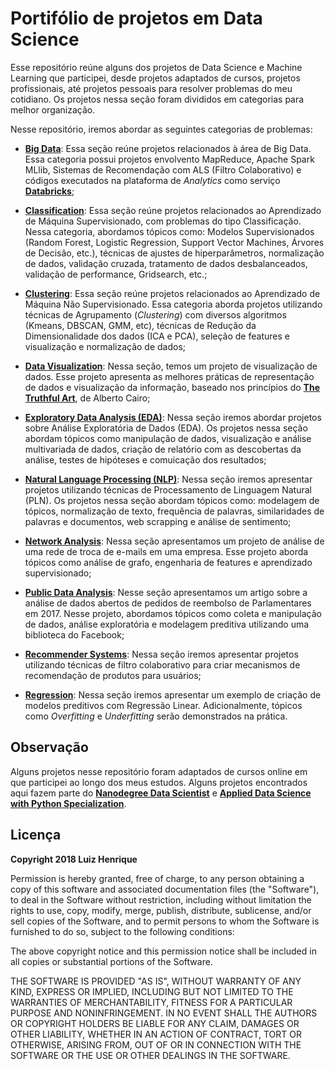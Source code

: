 # **Portifólio de projetos em Data Science**
Esse repositório reúne alguns dos projetos de Data Science e Machine Learning que participei, desde projetos adaptados de cursos, projetos profissionais, até projetos pessoais para resolver problemas do meu cotidiano. Os projetos nessa seção foram divididos em categorias para melhor organização.

Nesse repositório, iremos abordar as seguintes categorias de problemas:

- **[Big Data](https://github.com/luizhenriqueds/luizhenriqueds.github.io/tree/master/Big%20Data)**: Essa seção reúne projetos relacionados à área de Big Data. Essa categoria possui projetos envolvento MapReduce, Apache Spark MLlib, Sistemas de Recomendação com ALS (Filtro Colaborativo) e códigos executados na plataforma de <i>Analytics</i> como serviço **[Databricks](https://databricks.com/)**;

- **[Classification](https://github.com/luizhenriqueds/luizhenriqueds.github.io/tree/master/Classification)**: Essa seção reúne projetos relacionados ao Aprendizado de Máquina Supervisionado, com problemas do tipo Classificação. Nessa categoria, abordamos tópicos como: Modelos Supervisionados (Random Forest, Logistic Regression, Support Vector Machines, Árvores de Decisão, etc.), técnicas de ajustes de hiperparâmetros, normalização de dados, validação cruzada, tratamento de dados desbalanceados, validação de performance, Gridsearch, etc.;

- **[Clustering](https://github.com/luizhenriqueds/luizhenriqueds.github.io/tree/master/Clustering)**: Essa seção reúne projetos relacionados ao Aprendizado de Máquina Não Supervisionado. Essa categoria aborda projetos utilizando técnicas de Agrupamento (*Clustering*) com diversos algoritmos (Kmeans, DBSCAN, GMM, etc), técnicas de Redução da Dimensionalidade dos dados (ICA e PCA), seleção de features e visualização e normalização de dados;

- **[Data Visualization](https://github.com/luizhenriqueds/luizhenriqueds.github.io/tree/master/Data%20Visualization)**: Nessa seção, temos um projeto de visualização de dados. Esse projeto apresenta as melhores práticas de representação de dados e visualização da informação, baseado nos princípios do **[The Truthful Art](http://www.thefunctionalart.com/p/the-truthful-art-book.html)**, de Alberto Cairo;

- **[Exploratory Data Analysis (EDA)](https://github.com/luizhenriqueds/luizhenriqueds.github.io/tree/master/Exploratory%20Data%20Analysis%20(EDA))**: Nessa seção iremos abordar projetos sobre Análise Exploratória de Dados (EDA). Os projetos nessa seção abordam tópicos como manipulação de dados, visualização e análise multivariada de dados, criação de relatório com as descobertas da análise, testes de hipóteses e comuicação dos resultados;

- **[Natural Language Processing (NLP)](https://github.com/luizhenriqueds/luizhenriqueds.github.io/tree/master/NLP)**: Nessa seção iremos apresentar projetos utilizando técnicas de Processamento de Linguagem Natural (PLN). Os projetos nessa seção abordam tópicos como: modelagem de tópicos, normalização de texto, frequência de palavras, similaridades de palavras e documentos, web scrapping e análise de sentimento;

- **[Network Analysis](https://github.com/luizhenriqueds/luizhenriqueds.github.io/tree/master/Network%20Analysis)**: Nessa seção apresentamos um projeto de análise de uma rede de troca de e-mails em uma empresa. Esse projeto aborda tópicos como análise de grafo, engenharia de features e aprendizado supervisionado;

- **[Public Data Analysis](https://github.com/luizhenriqueds/luizhenriqueds.github.io/tree/master/Public%20Data%20Analysis)**: Nesse seção apresentamos um artigo sobre a análise de dados abertos de pedidos de reembolso de Parlamentares em 2017. Nesse projeto, abordamos tópicos como coleta e manipulação de dados, análise exploratória e modelagem preditiva utilizando uma biblioteca do Facebook;

- **[Recommender Systems](https://github.com/luizhenriqueds/luizhenriqueds.github.io/tree/master/Recommender%20Systems)**: Nessa seção iremos apresentar projetos utilizando técnicas de filtro colaborativo para criar mecanismos de recomendação de produtos para usuários;

- **[Regression](https://github.com/luizhenriqueds/luizhenriqueds.github.io/tree/master/Regression)**: Nessa seção iremos apresentar um exemplo de criação de modelos preditivos com Regressão Linear. Adicionalmente, tópicos como *Overfitting* e *Underfitting* serão demonstrados na prática.

## **Observação**
Alguns projetos nesse repositório foram adaptados de cursos online em que participei ao longo dos meus estudos. Alguns projetos encontrados aqui fazem parte do **[Nanodegree Data Scientist](https://br.udacity.com/course/data-scientist--nd025)** e **[Applied Data Science with Python Specialization](https://www.coursera.org/specializations/data-science-python)**. 


## **Licença**
**Copyright 2018 Luiz Henrique**

Permission is hereby granted, free of charge, to any person obtaining a copy of this software and associated documentation files (the "Software"), to deal in the Software without restriction, including without limitation the rights to use, copy, modify, merge, publish, distribute, sublicense, and/or sell copies of the Software, and to permit persons to whom the Software is furnished to do so, subject to the following conditions:

The above copyright notice and this permission notice shall be included in all copies or substantial portions of the Software.

THE SOFTWARE IS PROVIDED "AS IS", WITHOUT WARRANTY OF ANY KIND, EXPRESS OR IMPLIED, INCLUDING BUT NOT LIMITED TO THE WARRANTIES OF MERCHANTABILITY, FITNESS FOR A PARTICULAR PURPOSE AND NONINFRINGEMENT. IN NO EVENT SHALL THE AUTHORS OR COPYRIGHT HOLDERS BE LIABLE FOR ANY CLAIM, DAMAGES OR OTHER LIABILITY, WHETHER IN AN ACTION OF CONTRACT, TORT OR OTHERWISE, ARISING FROM, OUT OF OR IN CONNECTION WITH THE SOFTWARE OR THE USE OR OTHER DEALINGS IN THE SOFTWARE.
